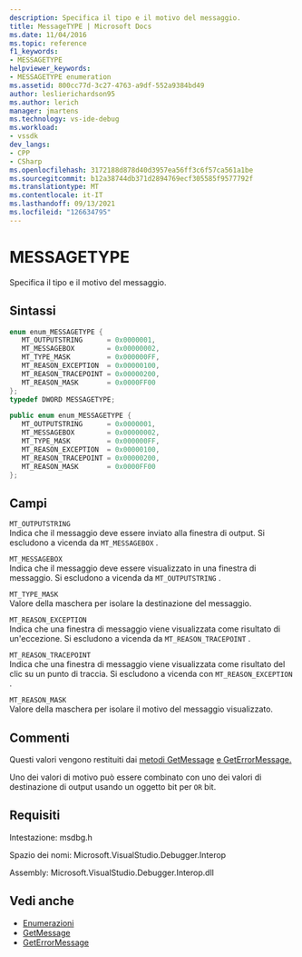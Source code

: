 ```yaml
---
description: Specifica il tipo e il motivo del messaggio.
title: MessageTYPE | Microsoft Docs
ms.date: 11/04/2016
ms.topic: reference
f1_keywords:
- MESSAGETYPE
helpviewer_keywords:
- MESSAGETYPE enumeration
ms.assetid: 800cc77d-3c27-4763-a9df-552a9384bd49
author: leslierichardson95
ms.author: lerich
manager: jmartens
ms.technology: vs-ide-debug
ms.workload:
- vssdk
dev_langs:
- CPP
- CSharp
ms.openlocfilehash: 3172188d878d40d3957ea56ff3c6f57ca561a1be
ms.sourcegitcommit: b12a38744db371d2894769ecf305585f9577792f
ms.translationtype: MT
ms.contentlocale: it-IT
ms.lasthandoff: 09/13/2021
ms.locfileid: "126634795"
---
```

# <a name="messagetype"></a>MESSAGETYPE
Specifica il tipo e il motivo del messaggio.

## <a name="syntax"></a>Sintassi

```cpp
enum enum_MESSAGETYPE { 
   MT_OUTPUTSTRING      = 0x0000001,
   MT_MESSAGEBOX        = 0x00000002,
   MT_TYPE_MASK         = 0x000000FF,
   MT_REASON_EXCEPTION  = 0x00000100,
   MT_REASON_TRACEPOINT = 0x00000200,
   MT_REASON_MASK       = 0x0000FF00
};
typedef DWORD MESSAGETYPE;
```

```csharp
public enum enum_MESSAGETYPE { 
   MT_OUTPUTSTRING      = 0x0000001,
   MT_MESSAGEBOX        = 0x00000002,
   MT_TYPE_MASK         = 0x000000FF,
   MT_REASON_EXCEPTION  = 0x00000100,
   MT_REASON_TRACEPOINT = 0x00000200,
   MT_REASON_MASK       = 0x0000FF00
};
```

## <a name="fields"></a>Campi
 `MT_OUTPUTSTRING`\
 Indica che il messaggio deve essere inviato alla finestra di output. Si escludono a vicenda da `MT_MESSAGEBOX` .

 `MT_MESSAGEBOX`\
 Indica che il messaggio deve essere visualizzato in una finestra di messaggio. Si escludono a vicenda da `MT_OUTPUTSTRING` .

 `MT_TYPE_MASK`\
 Valore della maschera per isolare la destinazione del messaggio.

 `MT_REASON_EXCEPTION`\
 Indica che una finestra di messaggio viene visualizzata come risultato di un'eccezione. Si escludono a vicenda da `MT_REASON_TRACEPOINT` .

 `MT_REASON_TRACEPOINT`\
 Indica che una finestra di messaggio viene visualizzata come risultato del clic su un punto di traccia. Si escludono a vicenda con `MT_REASON_EXCEPTION` .

 `MT_REASON_MASK`\
 Valore della maschera per isolare il motivo del messaggio visualizzato.

## <a name="remarks"></a>Commenti
 Questi valori vengono restituiti dai [metodi GetMessage](../../../extensibility/debugger/reference/idebugmessageevent2-getmessage.md) [e GetErrorMessage.](../../../extensibility/debugger/reference/idebugerrorevent2-geterrormessage.md)

 Uno dei valori di motivo può essere combinato con uno dei valori di destinazione di output usando un oggetto bit per `OR` bit.

## <a name="requirements"></a>Requisiti
 Intestazione: msdbg.h

 Spazio dei nomi: Microsoft.VisualStudio.Debugger.Interop

 Assembly: Microsoft.VisualStudio.Debugger.Interop.dll

## <a name="see-also"></a>Vedi anche
- [Enumerazioni](../../../extensibility/debugger/reference/enumerations-visual-studio-debugging.md)
- [GetMessage](../../../extensibility/debugger/reference/idebugmessageevent2-getmessage.md)
- [GetErrorMessage](../../../extensibility/debugger/reference/idebugerrorevent2-geterrormessage.md)
